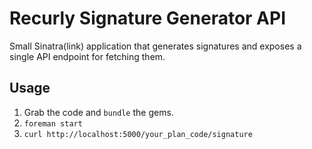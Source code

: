 # Recurly Signature Generator API 
Small Sinatra(link) application that generates signatures and exposes a single API endpoint for fetching them.

## Usage
1. Grab the code and `bundle` the gems.
2. `foreman start`
3. `curl http://localhost:5000/your_plan_code/signature`
